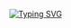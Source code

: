[![Typing SVG](https://readme-typing-svg.demolab.com?font=Prompt&size=40&pause=1000&center=true&vCenter=true&multiline=true&width=835&height=170&lines=Hello+There!;Welcome+to+my+profile+%F0%9F%91%8B)](https://git.io/typing-svg)
